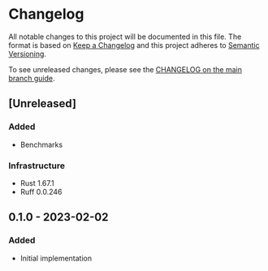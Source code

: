 # Changelog

All notable changes to this project will be documented in this file.
The format is based on [Keep a Changelog](https://keepachangelog.com/en/1.0.0/)
and this project adheres to [Semantic Versioning](https://semver.org/spec/v2.0.0.html).

To see unreleased changes, please see the [CHANGELOG on the main branch guide](https://github.com/gufolabs/gufo_snmp/blob/main/CHANGELOG.md).

## [Unreleased]

### Added

* Benchmarks

### Infrastructure

* Rust 1.67.1
* Ruff 0.0.246

## 0.1.0 - 2023-02-02

### Added

* Initial implementation